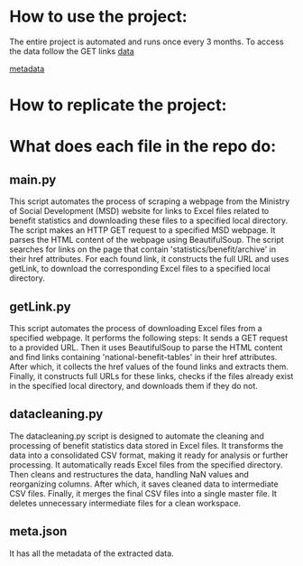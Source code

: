# How to use the project:
The entire project is automated and runs once every 3 months. To access the data follow the GET links
[data](http://13.210.241.172:5000/pvv13/national-benefits)

[metadata](http://13.210.241.172:5000/pvv13/national-benefits-meta)

# How to replicate the project:

# What does each file in the repo do:

## main.py
This script automates the process of scraping a webpage from the Ministry of Social Development (MSD) website for links to Excel files related to benefit statistics and downloading these files to a specified local directory.
The script makes an HTTP GET request to a specified MSD webpage.
It parses the HTML content of the webpage using BeautifulSoup.
The script searches for links on the page that contain 'statistics/benefit/archive' in their href attributes.
For each found link, it constructs the full URL and uses getLink, to download the corresponding Excel files to a specified local directory.

## getLink.py
This script automates the process of downloading Excel files from a specified webpage. It performs the following steps:
It sends a GET request to a provided URL.
Then it uses BeautifulSoup to parse the HTML content and find links containing 'national-benefit-tables' in their href attributes.
After which, it collects the href values of the found links and extracts them.
Finally, it constructs full URLs for these links, checks if the files already exist in the specified local directory, and downloads them if they do not.

## datacleaning.py
The datacleaning.py script is designed to automate the cleaning and processing of benefit statistics data stored in Excel files. 
It transforms the data into a consolidated CSV format, making it ready for analysis or further processing.
It automatically reads Excel files from the specified directory.
Then cleans and restructures the data, handling NaN values and reorganizing columns.
After which, it saves cleaned data to intermediate CSV files.
Finally, it merges the final CSV files into a single master file.
It deletes unnecessary intermediate files for a clean workspace.

## meta.json
It has all the metadata of the extracted data.

